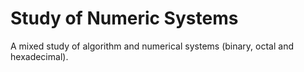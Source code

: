 # Study of Numeric Systems
A mixed study of algorithm and numerical systems (binary, octal and hexadecimal).

